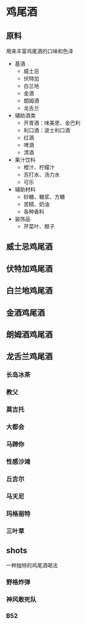 # 鸡尾酒


## 原料
用来丰富鸡尾酒的口味和色泽

* 基酒
  * 威士忌
  * 伏特加
  * 白兰地
  * 金酒
  * 朗姆酒
  * 龙舌兰
* 辅助酒类
  * 开胃酒：味美思、金巴利
  * 利口酒：波士利口酒
  * 红酒
  * 啤酒
  * 清酒
* 果汁饮料
  * 橙汁、柠檬汁
  * 苏打水、汤力水
  * 可乐
* 辅助材料
  * 砂糖、糖浆、方糖
  * 苦精、奶油
  * 各种香料
* 装饰品
  * 芹菜叶、橙子
## 威士忌鸡尾酒


## 伏特加鸡尾酒

## 白兰地鸡尾酒

## 金酒鸡尾酒

## 朗姆酒鸡尾酒

## 龙舌兰鸡尾酒

### 长岛冰茶
### 教父
### 莫吉托
### 大都会
### 马蹄你
### 性感沙滩
### 丘吉尔
### 马天尼
### 玛格丽特
### 三叶草


## shots
一种独特的鸡尾酒喝法

### 野格炸弹

### 神风敢死队

### B52
